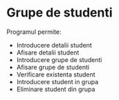 # Grupe de studenti

Programul permite:

- Introducere detalii student
- Afisare detalii student
- Introducere grupe de studenti
- Afisare grupe de studenti
- Verificare existenta student
- Introducere student in grupa
- Eliminare student din grupa
